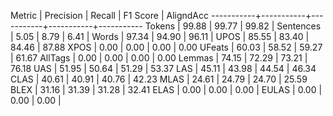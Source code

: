 Metric     | Precision |    Recall |  F1 Score | AligndAcc
-----------+-----------+-----------+-----------+-----------
Tokens     |     99.88 |     99.77 |     99.82 |
Sentences  |      5.05 |      8.79 |      6.41 |
Words      |     97.34 |     94.90 |     96.11 |
UPOS       |     85.55 |     83.40 |     84.46 |     87.88
XPOS       |      0.00 |      0.00 |      0.00 |      0.00
UFeats     |     60.03 |     58.52 |     59.27 |     61.67
AllTags    |      0.00 |      0.00 |      0.00 |      0.00
Lemmas     |     74.15 |     72.29 |     73.21 |     76.18
UAS        |     51.95 |     50.64 |     51.29 |     53.37
LAS        |     45.11 |     43.98 |     44.54 |     46.34
CLAS       |     40.61 |     40.91 |     40.76 |     42.23
MLAS       |     24.61 |     24.79 |     24.70 |     25.59
BLEX       |     31.16 |     31.39 |     31.28 |     32.41
ELAS       |      0.00 |      0.00 |      0.00 |
EULAS      |      0.00 |      0.00 |      0.00 |
